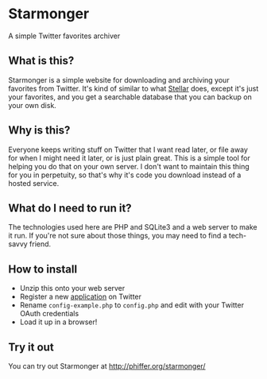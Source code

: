 Starmonger
==========

A simple Twitter favorites archiver

What is this?
-------------
Starmonger is a simple website for downloading and archiving your favorites from
Twitter. It's kind of similar to what [Stellar](http://stellar.io/) does, except
it's just your favorites, and you get a searchable database that you can backup
on your own disk.

Why is this?
------------
Everyone keeps writing stuff on Twitter that I want read later, or file away for
when I might need it later, or is just plain great. This is a simple tool for
helping you do that on your own server. I don't want to maintain this thing for
you in perpetuity, so that's why it's code you download instead of a hosted
service.

What do I need to run it?
-------------------------
The technologies used here are PHP and SQLite3 and a web server to make it run.
If you're not sure about those things, you may need to find a tech-savvy friend.

How to install
--------------
* Unzip this onto your web server
* Register a new [application](https://dev.twitter.com/apps) on Twitter
* Rename `config-example.php` to `config.php` and edit with your Twitter OAuth
  credentials
* Load it up in a browser!

Try it out
----------
You can try out Starmonger at http://phiffer.org/starmonger/

